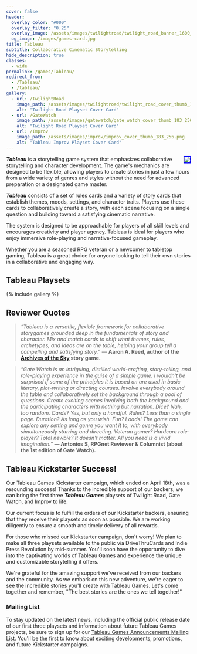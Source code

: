 ```yaml
---
cover: false
header:
  overlay_color: "#000"
  overlay_filter: "0.25"
  overlay_image: /assets/images/twilightroad/twilight_road_banner_1600_212.jpg
  og_image: /images/games-card.jpg
title: Tableau
subtitle: Collaborative Cinematic Storytelling
hide_description: true
classes:
  - wide
permalink: /games/Tableau/
redirect_from:
  - /Tableau/
  - /tableau/
gallery:
  - url: /TwilightRoad
    image_path: /assets/images/twilightroad/twilight_road_cover_thumb_183_256.png
    alt: "Twilight Road Playset Cover Card"
  - url: /GateWatch
    image_path: /assets/images/gatewatch/gate_watch_cover_thumb_183_256.png
    alt: "Twilight Road Playset Cover Card"
  - url: /Improv
    image_path: /assets/images/improv/improv_cover_thumb_183_256.png
    alt: "Tableau Improv Playset Cover Card"
---
```

<a href="https://www.youtube.com/watch?v=eWMsySbdm_0"><img src="https://img.youtube.com/vi/eWMsySbdm_0/mqdefault.jpg" style="float: right; border: 2px solid blue; margin-left: 5px"></a> ***Tableau*** is a storytelling game system that emphasizes collaborative storytelling and character development. The game's mechanics are designed to be flexible, allowing players to create stories in just a few hours from a wide variety of genres and styles without the need for advanced preparation or a designated game master.

***Tableau*** consists of a set of rules cards and a variety of story cards that establish themes, moods, settings, and character traits. Players use these cards to collaboratively create a story, with each scene focusing on a single question and building toward a satisfying cinematic narrative.

The system is designed to be approachable for players of all skill levels and encourages creativity and player agency. Tableau is ideal for players who enjoy immersive role-playing and narrative-focused gameplay.

Whether you are a seasoned RPG veteran or a newcomer to tabletop gaming, Tableau is a great choice for anyone looking to tell their own stories in a collaborative and engaging way.

## Tableau Playsets

{% include gallery %}

## Reviewer Quotes

> *“Tableau is a versatile, flexible framework for collaborative storygames grounded deep in the fundamentals of story and character. Mix and match cards to shift what themes, rules, archetypes, and ideas are on the table, helping your group tell a compelling and satisfying story.”* — **Aaron A. Reed, author of the [Archives of the Sky](https://www.kickstarter.com/projects/1850151847/archives-of-the-sky-epic-sci-fi-roleplaying) story game.**

> *“Gate Watch is an intriguing, distilled world-crafting, story-telling, and role-playing experience in the guise of a simple game. I wouldn't be surprised if some of the principles it is based on are used in basic literary, plot-writing or directing courses. Involve everybody around the table and collaboratively set the background through a pool of questions. Create exciting scenes involving both the background and the participating characters with nothing but narration. Dice? Nah, too random. Cards? Yes, but only a handful. Rules? Less than a single page. Duration? As long as you wish. Fun? Loads! The game can explore any setting and genre you want it to, with everybody simultaneously starring and directing. Veteran gamer? Hardcore role-player? Total newbie? It doesn't matter. All you need is a vivid imagination.”* **— Antonios S, RPGnet Reviewer & Columnist (about the 1st edition of Gate Watch).**

## Tableau Kickstarter Success!

Our Tableau Games Kickstarter campaign, which ended on April 18th, was a resounding success! Thanks to the incredible support of our backers, we can bring the first three ***Tableau Games*** playsets of Twilight Road, Gate Watch, and Improv to life.

Our current focus is to fulfill the orders of our Kickstarter backers, ensuring that they receive their playsets as soon as possible. We are working diligently to ensure a smooth and timely delivery of all rewards.

For those who missed our Kickstarter campaign, don't worry! We plan to make all three playsets available to the public via DriveThruCards and Indie Press Revolution by mid-summer. You'll soon have the opportunity to dive into the captivating worlds of Tableau Games and experience the unique and customizable storytelling it offers.

We're grateful for the amazing support we've received from our backers and the community. As we embark on this new adventure, we're eager to see the incredible stories you'll create with Tableau Games. Let's come together and remember, "The best stories are the ones we tell together!"

### Mailing List

To stay updated on the latest news, including the official public release date of our first three playsets and information about future Tableau Games projects, be sure to sign up for our [Tableau Games Announcements Mailing List](https://dyvershands.page.link/85EH). You'll be the first to know about exciting developments, promotions, and future Kickstarter campaigns.
